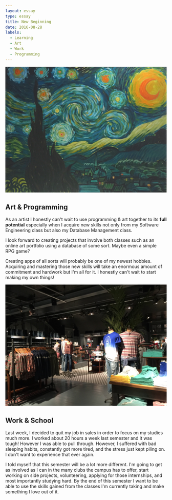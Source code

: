 ```yaml
---
layout: essay
type: essay
title: New Beginning
date: 2016-08-28
labels:
  - Learning
  - Art
  - Work
  - Programming
---
```


<img src="../images/MyArt.jpg" style="max-width:100%;">

## Art & Programming

   As an artist I honestly can't wait to use programming & art together to its <b>full potential</b> especially when I acquire new skills not only from my Software Engineering class but also my Database Management class.
   
   I look forward to creating projects that involve both classes such as an online art portfolio using a database of some sort. Maybe even a simple RPG game?
   
   Creating apps of all sorts will probably be one of my newest hobbies. Acquiring and mastering those new skills will take an enormous amount of commitment and hardwork but I'm all for it. I honestly can't wait to start making my own things!

<img src="../images/instore.jpg" style="max-width:100%;"> 

## Work & School

  Last week, I decided to quit my job in sales in order to focus on my studies much more. I worked about 20 hours a week last
semester and it was tough! However I was able to pull through. However, I suffered with bad sleeping habits, constantly got more tired, and the stress just kept piling on. I don't want to experience that ever again. 

  I told myself that this semester will be a lot more different. I'm going to get as involved as I can in the many clubs the campus has to offer, start working on side projects, volunteering, applying for those internships, and most importantly studying hard. By the end of this semester I want to be able to use the skills gained from the classes I'm currently taking and make something I love out of it.



